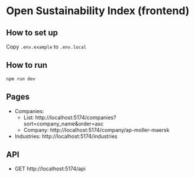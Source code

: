 # Open Sustainability Index (frontend)

## How to set up

Copy `.env.example` to `.env.local`

## How to run

    npm run dev

## Pages

- Companies:
  - List: http://localhost:5174/companies?sort=company_name&order=asc
  - Company: http://localhost:5174/company/ap-moller-maersk
- Industries: http://localhost:5174/industries

## API

- GET http://localhost:5174/api
